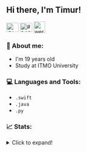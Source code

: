 ## Hi there, I'm Timur!

<a href="https://t.me/tplayyy" target="blank"><img align="center" src="https://upload.wikimedia.org/wikipedia/commons/8/82/Telegram_logo.svg" alt="@tplayyy" height="24" width="32" /></a>
<a href="https://discord.gg/255371171476799489" target="blank"><img align="center" src="https://raw.githubusercontent.com/rahuldkjain/github-profile-readme-generator/master/src/images/icons/Social/discord.svg" alt="#9420" height="24" width="32" /></a>
<a href="mailto:wersa2002@gmail.com" target="blank"><img align="center" src="https://img.icons8.com/fluency/96/000000/email.png" alt="wersa2002@gmail.com" height="30" width="30" /></a>




### 🤔 About me:
  * I'm 19 years old
  * Study at ITMO University


### 💻 Languages and Tools:
* `.swift`
* `.java`
* `.py`

### 📈 Stats:

<details>
  <summary>Click to expand!</summary>
  <p>&nbsp;<img align="center" src="https://github-readme-stats.vercel.app/api?username=tplaymeow&show_icons=true&locale=en" alt="tplaymeow" /></p>
  <p><img align="center" src="https://github-readme-streak-stats.herokuapp.com/?user=tplaymeow&" alt="tplaymeow" /></p>

</details>


